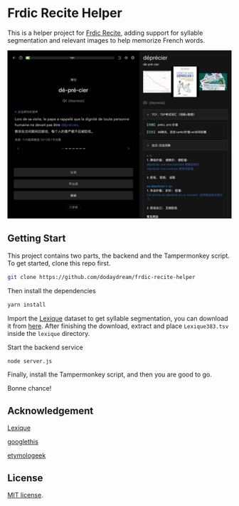 # Frdic Recite Helper

This is a helper project for [Frdic Recite](https://www.frdic.com/recite/online), adding support for syllable segmentation and relevant images to help memorize French words.

![Screenshot](./screenshots/helper.png)

## Getting Start

This project contains two parts, the backend and the Tampermonkey script. To get started, clone this repo first.

```bash
git clone https://github.com/dodaydream/frdic-recite-helper
```

Then install the dependencies

```bash
yarn install
```

Import the [Lexique](http://www.lexique.org/) dataset to get syllable segmentation, you can download it from [here](http://www.lexique.org/databases/Lexique383/Lexique383.zip). After finishing the download, extract and place `Lexique383.tsv` inside the `lexique` directory.


Start the backend service

```bash
node server.js
```

Finally, install the Tampermonkey script, and then you are good to go.

Bonne chance!

## Acknowledgement

[Lexique](http://www.lexique.org)

[googlethis](https://www.npmjs.com/package/googlethis)

[etymologeek](https://etymologeek.com/)

## License

[MIT license](https://opensource.org/licenses/MIT).
